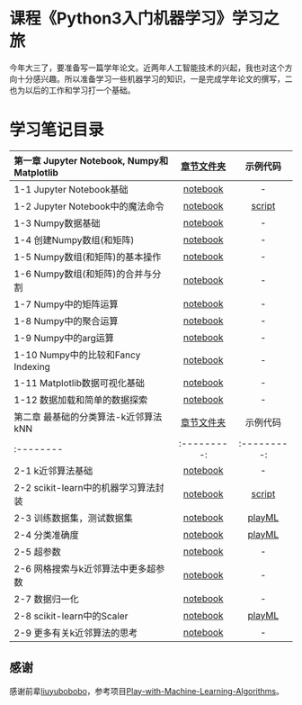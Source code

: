 # 课程《Python3入门机器学习》学习之旅

今年大三了，要准备写一篇学年论文。近两年人工智能技术的兴起，我也对这个方向十分感兴趣。所以准备学习一些机器学习的知识，一是完成学年论文的撰写，二也为以后的工作和学习打一个基础。

# 学习笔记目录
|第一章 Jupyter Notebook, Numpy和Matplotlib|[章节文件夹](01-Jupyter-Notebook-Numpy-and-Matplotlib/)|示例代码|
|:--------|:---------:|:---------:|
|1-1 Jupyter Notebook基础|[notebook](01-Jupyter-Notebook-Numpy-and-Matplotlib/01-Jupyter-Notebook-Basics/01-Jupyter-Notebook-Basics.ipynb)| - |
|1-2 Jupyter Notebook中的魔法命令|[notebook](01-Jupyter-Notebook-Numpy-and-Matplotlib/02-Magic-Commands/02-Magic-Commands.ipynb)|	[script](01-Jupyter-Notebook-Numpy-and-Matplotlib/02-Magic-Commands/)
|1-3 Numpy数据基础|[notebook](01-Jupyter-Notebook-Numpy-and-Matplotlib/03-Numpy-Array-Basics/03-Numpy-Array-Basics.ipynb)|-|
|1-4 创建Numpy数组(和矩阵)|[notebook](01-Jupyter-Notebook-Numpy-and-Matplotlib/04-Create-Numpy-Array/04-Create-Numpy-Array.ipynb)|-|
|1-5 Numpy数组(和矩阵)的基本操作|[notebook](01-Jupyter-Notebook-Numpy-and-Matplotlib/05-Numpy-Array-Basic-Operations/05-Numpy-Array-Basic-Operations.ipynb)|-|
|1-6 Numpy数组(和矩阵)的合并与分割|[notebook](01-Jupyter-Notebook-Numpy-and-Matplotlib/06-Concatenate-and-Split/06-Concatenate-and-Split.ipynb)|-|
|1-7 Numpy中的矩阵运算|[notebook](01-Jupyter-Notebook-Numpy-and-Matplotlib/07-Computation-on-Numpy-Array/07-Computation-on-Numpy-Array.ipynb)|-|
|1-8 Numpy中的聚合运算|[notebook](01-Jupyter-Notebook-Numpy-and-Matplotlib/08-Aggregation-Operator-in-Numpy/08-Aggregation-Operator-in-Numpy.ipynb)|-|
|1-9 Numpy中的arg运算|[notebook](01-Jupyter-Notebook-Numpy-and-Matplotlib/09-Arg-Operation-in-Numpy/09-Arg-Operation-in-Numpy.ipynb)|-|
|1-10 Numpy中的比较和Fancy Indexing|[notebook](01-Jupyter-Notebook-Numpy-and-Matplotlib/10-Comparison-and-Fancy-Indexing/10-Comparison-and-Fancy-Indexing.ipynb)|-|
|1-11 Matplotlib数据可视化基础|[notebook](01-Jupyter-Notebook-Numpy-and-Matplotlib/11-Matplotlib-Basics/11-Matplotlib-Basics.ipynb)|-|
|1-12 数据加载和简单的数据探索|[notebook](01-Jupyter-Notebook-Numpy-and-Matplotlib/12-Loading-Data-and-Simple-Data-Exploring/12-Loading-Data-and-Simple-Data-Exploring.ipynb)|-|
|第二章 最基础的分类算法-k近邻算法 kNN|[章节文件夹](02-kNN/)|示例代码|
|:--------|:---------:|:---------:|
|2-1 k近邻算法基础|[notebook](02-kNN/01-kNN-Basics/01-kNN-Basics.ipynb)|-|
|2-2 scikit-learn中的机器学习算法封装|[notebook](02-kNN/02-kNN-in-scikit-learn/02-kNN-in-scikit-learn.ipynb)|[script](02-kNN/02-kNN-in-scikit-learn/)|
|2-3 训练数据集，测试数据集|[notebook](02-kNN/03-Test-Our-Algorithm/03-Test-Our-Algorithm.ipynb)|[playML](02-kNN/03-Test-Our-Algorithm/playML/)|
|2-4 分类准确度|[notebook](02-kNN/04-Accuracy-Score/04-Accuracy-Score.ipynb)|[playML](02-kNN/04-Accuracy-Score/playML/)|
|2-5 超参数|[notebook](02-kNN/05-Hyper-Parameters/05-Hyper-Parameters.ipynb)|-|
|2-6 网格搜索与k近邻算法中更多超参数|	[notebook](02-kNN/06-More-Hyper-Parameters-in-kNN-and-Grid-Search/06-More-Hyper-Parameters-in-kNN-and-Grid-Search.ipynb)|-|
|2-7 数据归一化|[notebook](02-kNN/07-Feature-Scaling/07-Feature-Scaling.ipynb)|-|
|2-8 scikit-learn中的Scaler|[notebook](02-kNN/08-Scaler-in-Scikit-Learn/08-Scaler-in-Scikit-Learn.ipynb)|[playML](02-kNN/08-Scaler-in-Scikit-Learn/playML/)
|2-9 更多有关k近邻算法的思考|	[notebook](02-kNN/09-更多有关k近邻算法/09-更多有关k近邻算法.ipynb)|-|

## 感谢
感谢前辈[liuyubobobo](https://github.com/liuyubobobo)，参考项目[Play-with-Machine-Learning-Algorithms](https://github.com/liuyubobobo/Play-with-Machine-Learning-Algorithms)。
